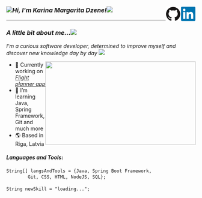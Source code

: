 ### <img src="https://media1.giphy.com/media/QVz8bVdhi6dmkIkg61/giphy.gif?cid=ecf05e47till7715xwxm4a3n5q8sdatpch9289bgj1wb0pj1&rid=giphy.gif&ct=s" width="45"/>*Hi, I'm Karina Margarita Dzene!*<img src="https://media1.giphy.com/media/QVz8bVdhi6dmkIkg61/giphy.gif?cid=ecf05e47till7715xwxm4a3n5q8sdatpch9289bgj1wb0pj1&rid=giphy.gif&ct=s" width="45"/> [<img align="right" src="https://github.com/devicons/devicon/blob/master/icons/linkedin/linkedin-original.svg" width="40" height="40"/>](https://www.linkedin.com/in/karina-margarita-dzene/) [<img align="right" src="https://github.com/devicons/devicon/blob/master/icons/github/github-original.svg" width="40" height="40"/>](https://github.com/kariinmgdn)
---

### *A little bit about me...*<img src="https://media1.giphy.com/media/fVas8IkFyvs4eKP3Qy/giphy.gif?cid=ecf05e4791wui8zw68yj4xn8enqcfmxk7d7eguacxsaqhbu4&rid=giphy.gif&ct=s" width="70"/>
*I'm a curious software developer, determined to improve myself and discover new knowledge day by day* <img vertical-align="bottom"  src="https://media4.giphy.com/media/mF5eigrMBLWzN7PXpT/giphy.gif?cid=ecf05e471tyk94bx4vfis0h7abfh29rtit6y1rj3vwb01m8l&rid=giphy.gif&ct=s" height="25"/>

<img align="right" src="https://media3.giphy.com/media/ASy3PKVFnk7ZK/giphy.gif?cid=790b7611379af138943bcbc589e3f7a1acbca391d228b10a&rid=giphy.gif&ct=g" width="400" height="222"/>

- 🔭 Currently working on *[Flight planner app](https://github.com/kariinmgdn/flight-planner)*
- 🌱 I’m learning Java, Spring Framework, Git and much more
- 🌎 Based in Riga, Latvia

#### *Languages and Tools:*

```
String[] langsAndTools = {Java, Spring Boot Framework,
        Git, CSS, HTML, NodeJS, SQL};
          
String newSkill = "loading...";
```
